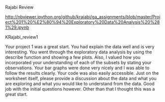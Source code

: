 Rajabi Review


http://nbviewer.ipython.org/github/krajabi/ga_assignments/blob/master/Project%201%20%E2%80%94%20Exploratory%20Data%20Analysis%20%281%29.ipynb


KRajabi_review1


Your project 1 was a great start.  You had explain the data well and is very interesting.  You went through the exploratory data analysis by using the describe function and showing a few plots.  Also, I valued how you incorporated your understanding of each of the subsets by stating your observations.  Your bar graphs were done very nicely and I was able to follow the results clearly.  Your code was also easily accessible.  Just on the worksheet itself, please provide a discussion about the data and what you are exploring and what you would like to understand from the data.   Good job with the initial questions however.  Other than that I thought this was a great start.  
